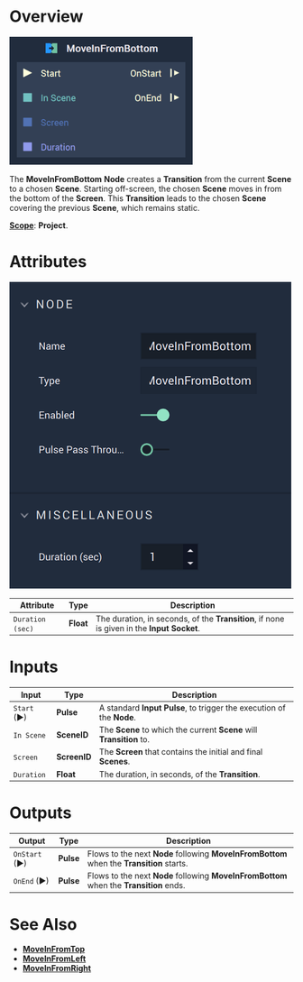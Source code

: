 # Overview

![The MoveInFromBottom Node.](../../.gitbook/assets/moveinfrombottom.png)

The **MoveInFromBottom** **Node** creates a **Transition** from the current **Scene** to a chosen **Scene**. Starting off-screen, the chosen **Scene** moves in from the bottom of the **Screen**. This **Transition** leads to the chosen **Scene** covering the previous **Scene**, which remains static.  

[**Scope**](../overview.md#scopes): **Project**.

# Attributes

![The MoveInFromBottom Node Attributes**](../../.gitbook/assets/moveinfrombottomatts.png)

|Attribute|Type|Description|
|---|---|---|
|`Duration (sec)`|**Float**| The duration, in seconds, of the **Transition**, if none is given in the **Input Socket**. |

# Inputs

|Input|Type|Description|
|---|---|---|
|`Start` (►)|**Pulse**|A standard **Input Pulse**, to trigger the execution of the **Node**.|
| `In Scene` | **SceneID** | The **Scene** to which the current **Scene** will **Transition** to. |
| `Screen` | **ScreenID** | The **Screen** that contains the initial and final **Scenes**. |
| `Duration` | **Float** | The duration, in seconds, of the **Transition**. |


# Outputs

|Output|Type|Description|
|---|---|---|
| `OnStart` (►) | **Pulse** | Flows to the next **Node** following **MoveInFromBottom** when the **Transition** starts. |
| `OnEnd` (►) | **Pulse** | Flows to the next **Node** following **MoveInFromBottom** when the **Transition** ends.  |

# See Also

* [**MoveInFromTop**](moveinfromtop.md)
* [**MoveInFromLeft**](moveinfromleft.md)
* [**MoveInFromRight**](moveinfromright.md)


